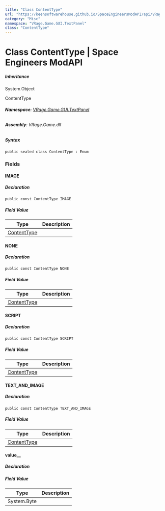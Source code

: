```yaml
---
title: "Class ContentType"
url: "https://keensoftwarehouse.github.io/SpaceEngineersModAPI/api/VRage.Game.GUI.TextPanel.ContentType.html"
category: "Misc"
namespace: "VRage.Game.GUI.TextPanel"
class: "ContentType"
---
```


# Class ContentType | Space Engineers ModAPI

##### Inheritance

System.Object

ContentType

###### **Namespace**: [VRage.Game.GUI.TextPanel](https://keensoftwarehouse.github.io/SpaceEngineersModAPI/api/VRage.Game.GUI.TextPanel.html)

###### **Assembly**: VRage.Game.dll

##### Syntax

```
public sealed class ContentType : Enum
```

### Fields

#### IMAGE

##### Declaration

```
public const ContentType IMAGE
```

##### Field Value

| Type | Description |
| --- | --- |
| [ContentType](https://keensoftwarehouse.github.io/SpaceEngineersModAPI/api/VRage.Game.GUI.TextPanel.ContentType.html) |     |

#### NONE

##### Declaration

```
public const ContentType NONE
```

##### Field Value

| Type | Description |
| --- | --- |
| [ContentType](https://keensoftwarehouse.github.io/SpaceEngineersModAPI/api/VRage.Game.GUI.TextPanel.ContentType.html) |     |

#### SCRIPT

##### Declaration

```
public const ContentType SCRIPT
```

##### Field Value

| Type | Description |
| --- | --- |
| [ContentType](https://keensoftwarehouse.github.io/SpaceEngineersModAPI/api/VRage.Game.GUI.TextPanel.ContentType.html) |     |

#### TEXT\_AND\_IMAGE

##### Declaration

```
public const ContentType TEXT_AND_IMAGE
```

##### Field Value

| Type | Description |
| --- | --- |
| [ContentType](https://keensoftwarehouse.github.io/SpaceEngineersModAPI/api/VRage.Game.GUI.TextPanel.ContentType.html) |     |

#### value\_\_

##### Declaration

##### Field Value

| Type | Description |
| --- | --- |
| System.Byte |     |